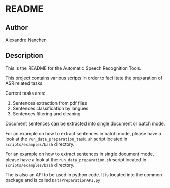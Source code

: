 README
======
Author
------
Alexandre Nanchen

Description
-----------
This is the README for the Automatic Speech Recognition Tools.

This project contains various scripts in order to facilitate the preparation of
ASR related tasks.

Current tasks ares:

1. Sentences extraction from pdf files
2. Sentences classification by langues
3. Sentences filtering and cleaning

Document sentences can be extracted into single document or batch mode.

For an example on how to extract sentences in batch mode, please have a
look at the `run_data_preparation_task.sh` script located in
`scripts/examples/bash` directory.

For an example on how to extract sentences in single document mode,
please have a look at the `run_data_preparation.sh` script located in
`scripts/examples/bash` directory.

The is also an API to be used in python code. It is located into the
common package and is called `DataPreparationAPI.py`